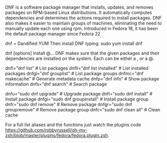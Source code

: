
DNF is a software package manager that installs, updates, and removes packages on RPM-based Linux distributions. It automatically computes dependencies and determines the actions required to install packages. DNF also makes it easier to maintain groups of machines, eliminating the need to manually update each one using rpm. Introduced in Fedora 18, it has been the default package manager since Fedora 22


dnf = Dandified YUM
Then install DNF typing:
	sudo yum install dnf


dnf [options] install @<spec>...
DNF makes sure that the given packages and their dependencies are installed on the system. Each <spec> can be either a <package-spec>, or a @<group-spec>.

dnfl="dnf list"                       # List packages
dnfli="dnf list installed"            # List installed packages
dnfgl="dnf grouplist"                 # List package groups
dnfmc="dnf makecache"                 # Generate metadata cache
dnfp="dnf info"                       # Show package information
dnfs="dnf search"                     # Search package

dnfu="sudo dnf upgrade"               # Upgrade package
dnfi="sudo dnf install"               # Install package
dnfgi="sudo dnf groupinstall"         # Install package group
dnfr="sudo dnf remove"                # Remove package
dnfgr="sudo dnf groupremove"          # Remove package group
dnfc="sudo dnf clean all"             # Clean cache


For a full list aliases and the functions just watch the plugins code https://github.com/robbyrussell/oh-my-zsh/blob/master/plugins/fedora/fedora.plugin.zsh.

